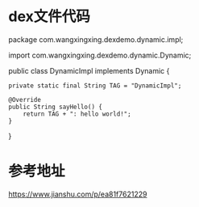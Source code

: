 # dex文件代码

package com.wangxingxing.dexdemo.dynamic.impl;

import com.wangxingxing.dexdemo.dynamic.Dynamic;

public class DynamicImpl implements Dynamic {

    private static final String TAG = "DynamicImpl";

    @Override
    public String sayHello() {
        return TAG + ": hello world!";
    }
}

# 参考地址
https://www.jianshu.com/p/ea81f7621229